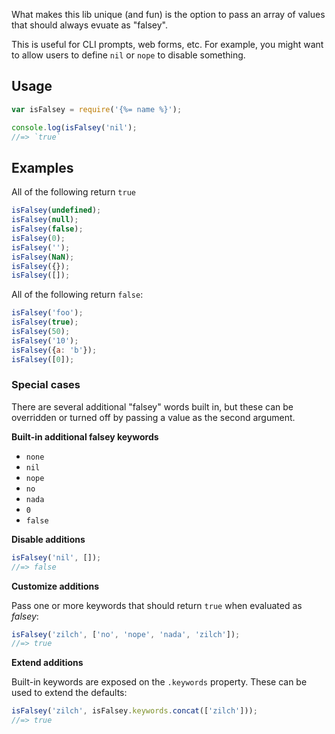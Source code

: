 
What makes this lib unique (and fun) is the option to pass an array of values that should always evuate as "falsey". 

This is useful for CLI prompts, web forms, etc. For example, you might want to allow users to define `nil` or `nope` to disable something. 

## Usage

```js
var isFalsey = require('{%= name %}');

console.log(isFalsey('nil');
//=> `true`
```

## Examples

All of the following return `true`

```js
isFalsey(undefined);
isFalsey(null);
isFalsey(false);
isFalsey(0);
isFalsey('');
isFalsey(NaN);
isFalsey({});
isFalsey([]);
```

All of the following return `false`:

```js
isFalsey('foo');
isFalsey(true);
isFalsey(50);
isFalsey('10');
isFalsey({a: 'b'});
isFalsey([0]);
```

### Special cases

There are several additional "falsey" words built in, but these can be overridden or turned off by passing a value as the second argument.

**Built-in additional falsey keywords**

- `none`
- `nil`
- `nope`
- `no`
- `nada`
- `0`
- `false`

**Disable additions**

```js
isFalsey('nil', []);
//=> false
```

**Customize additions**

Pass one or more keywords that should return `true` when evaluated as _falsey_:

```js
isFalsey('zilch', ['no', 'nope', 'nada', 'zilch']);
//=> true
```

**Extend additions**

Built-in keywords are exposed on the `.keywords` property. These can be used to extend the defaults:

```js
isFalsey('zilch', isFalsey.keywords.concat(['zilch']));
//=> true
```